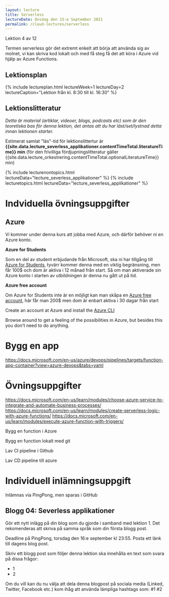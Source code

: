 ```yaml
---
layout: lecture
title: Serverless
lectureDate: Onsdag den 15:e September 2021
permalink: /cloud-lectures/serverless 
---
```

Lektion 4 av 12

Termen serverless gör det extremt enkelt att börja att använda sig av molnet, vi kan skriva kod lokalt och med få steg få det att köra i Azure vid hjälp av Azure Functions.

## Lektionsplan

{% include lectureplan.html lectureWeek=1 lectureDay=2 lectureCaption="Lektion från kl. 8:30 till kl. 16:30" %}

## Lektionslitteratur
*Detta är material (artiklar, videoer, blogs, podcasts etc) som är den teoretiska bas för denna lektion, det antas att du har läst/set/lystnad detta innan lektionen starter.*

Estimerat samlat "läs"-tid för lektionslittertur är **{{site.data.lecture_severless_applikationer.contentTimeTotal.literatureTime}} min** (för den frivilliga fördjupningslitteratur gäller {{site.data.lecture_orkestrering.contentTimeTotal.optionalLiteratureTime}} min)

{% include lecturenontopics.html lectureData="lecture_severless_applikationer" %}
{% include lecturetopics.html lectureData="lecture_severless_applikationer" %}


# Indviduella övningsuppgifter
## Azure

Vi kommer under denna kurs att jobba med Azure, och därför behöver ni en Azure konto.

**Azure for Students**

Som en del av student erbjudande från Microsoft, ska ni har tillgång till [Azure for Students](https://azure.microsoft.com/en-us/free/students/), tyvärr kommer denna med en viktig begränsning, men får 100$ och dom är aktiva i 12 månad från start. Så om man aktiverade sin Azure konto i starten av utbildningen är denna nu gått ut på tid.

**Azure free account**

Om Azure for Students inte är en möjligt kan man skåpa en [Azure free account](https://azure.microsoft.com/en-us/free/?ref=VSDevEssentials), här får man 200$ men dom är enbart aktiva i 30 dagar från start


Create an account at Azure and install the [Azure CLI](https://docs.microsoft.com/en-us/cli/azure/install-azure-cli-windows)

Browse around to get a feeling of the possibilities in Azure, but besides this you don't need to do anything.

# Bygg en app
https://docs.microsoft.com/en-us/azure/devops/pipelines/targets/function-app-container?view=azure-devops&tabs=yaml

# Övningsuppgifter

https://docs.microsoft.com/en-us/learn/modules/choose-azure-service-to-integrate-and-automate-business-processes/
https://docs.microsoft.com/en-us/learn/modules/create-serverless-logic-with-azure-functions/
https://docs.microsoft.com/en-us/learn/modules/execute-azure-function-with-triggers/

Bygg en function i Azure

Bygg en function lokalt med git 

Lav CI pipeline i Github

Lav CD pipeline till azure




# Individuell inlämningsuppgift

Inlämnas via PingPong, men sparas i GitHub
## Blogg 04: Severless applikationer

Gör ett nytt inlägg på din blog som du gjorde i samband med lektion 1. Det rekomenderas att skriva på samma språk som din första blogg post.

Deadline på PingPong, torsdag den 16:e september kl 23:55. Posta ett länk till dagens blog post.

Skriv ett blogg post som följer denna lektion ska innehålla en text som svara på dissa frågor:
* 1
* 2

Om du vill kan du nu välja att dela denna blogpost på sociala media (Linked, Twitter, Facebook etc.) kom ihåg att använda lämpliga hashtags som: #1 #2